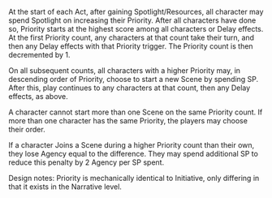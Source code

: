 At the start of each Act, after gaining Spotlight/Resources, all character may spend Spotlight on increasing their Priority.
After all characters have done so, Priority starts at the highest score among all characters or Delay effects. 
At the first Priority count, any characters at that count take their turn, and then any Delay effects with that Priority trigger. The Priority count is then decremented by 1.

On all subsequent counts, all characters with a higher Priority may, in descending order of Priority, choose to start a new Scene by spending SP. 
After this, play continues to any characters at that count, then any Delay effects, as above.

A character cannot start more than one Scene on the same Priority count. If more than one character has the same Priority, the players may choose their order. 

If a character Joins a Scene during a higher Priority count than their own, they lose Agency equal to the difference. They may spend additional SP to reduce this penalty by 2 Agency per SP spent.

Design notes:
Priority is mechanically identical to Initiative, only differing in that it exists in the Narrative level.